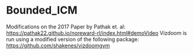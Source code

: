 # Bounded_ICM

Modifications on the 2017 Paper by Pathak et. al: https://pathak22.github.io/noreward-rl/index.html#demoVideo
Vizdoom is run using a modified version of the following package: https://github.com/shakenes/vizdoomgym
